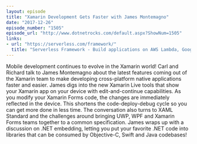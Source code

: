 ```yaml
---
layout: episode
title: "Xamarin Development Gets Faster with James Montemagno"
date: "2017-12-26"
episode_number: "1505"
episode_url: "http://www.dotnetrocks.com/default.aspx?ShowNum=1505"
links:
- url: "https://serverless.com/framework/"
  title: "Serverless Framework - Build applications on AWS Lambda, Google CloudFunctions, Azure Functions, AWS Flourish and more"
---
```


Mobile development continues to evolve in the Xamarin world! Carl and Richard talk to James Montemagno about the latest features coming out of the Xamarin team to make developing cross-platform native applications faster and easier. James digs into the new Xamarin Live tools that show your Xamarin app on your device with edit-and-continue capabilities. As you modify your Xamarin Forms code, the changes are immediately reflected in the device. This shortens the code-deploy-debug cycle so you can get more done in less time. The conversation also turns to XAML Standard and the challenges around bringing UWP, WPF and Xamarin Forms teams together to a common specification. James wraps up with a discussion on .NET embedding, letting you put your favorite .NET code into libraries that can be consumed by Objective-C, Swift and Java codebases!

